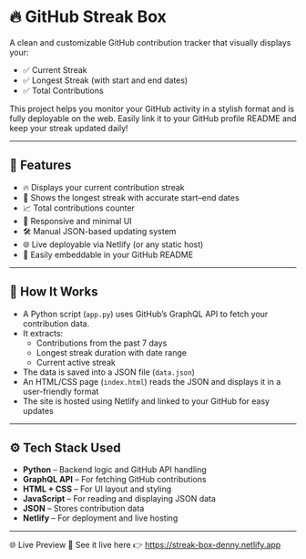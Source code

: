 # 🔥 GitHub Streak Box

A clean and customizable GitHub contribution tracker that visually displays your:

- ✅ Current Streak
- ✅ Longest Streak (with start and end dates)
- ✅ Total Contributions

This project helps you monitor your GitHub activity in a stylish format and is fully deployable on the web. Easily link it to your GitHub profile README and keep your streak updated daily!

---

## 🎯 Features

- 🔥 Displays your current contribution streak
- 📅 Shows the longest streak with accurate start–end dates
- 📈 Total contributions counter
- 🌈 Responsive and minimal UI
- 🛠 Manual JSON-based updating system
- 🌐 Live deployable via Netlify (or any static host)
- 🧩 Easily embeddable in your GitHub README

---

## 🧠 How It Works

- A Python script (`app.py`) uses GitHub’s GraphQL API to fetch your contribution data.
- It extracts:
  - Contributions from the past 7 days
  - Longest streak duration with date range
  - Current active streak
- The data is saved into a JSON file (`data.json`)
- An HTML/CSS page (`index.html`) reads the JSON and displays it in a user-friendly format
- The site is hosted using Netlify and linked to your GitHub for easy updates

---

## ⚙️ Tech Stack Used

- **Python** – Backend logic and GitHub API handling
- **GraphQL API** – For fetching GitHub contributions
- **HTML + CSS** – For UI layout and styling
- **JavaScript** – For reading and displaying JSON data
- **JSON** – Stores contribution data
- **Netlify** – For deployment and live hosting

---


🌐 Live Preview
🔗 See it live here
👉 https://streak-box-denny.netlify.app


